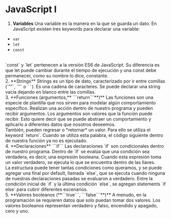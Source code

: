 # JavaScript I 
1. **Variables** 
Una variable es la manera en la que se guarda un dato. En JavaScript existen tres keywords para declarar una variable: <br />
- `var`
- `let`
- `const`
<br />
`const` y `let` pertenecen a la versión ES6 de JavaScript. Su diferencia es que let puede cambiar durante el tiempo de ejecución y una const debe permanecer, como su nombre lo dice, constante.
<br />
2. **Strings**
Strings es un tipo de dato, caracterizado por ir entre comillas (`""`, `''` o <code>``</code>). Es una cadena de caracteres. Se puede declarar una string vacía dejando en blanco entre las comillas. 
<br />
3. **Funciones (argumentos,** ```return```**)**
Las funciones son una especie de plantilla que nos sirven para modelar algún comportamiento específico. Realizan una acción dentro de nuestro programa y pueden recibir argumentos. Los argumentos son valores que la función puede recibir. Esto quiere decir que se puede abstraer un comportamiento y aplicarlo a diferentes datos que nosotros deseemos. <br />
También, pueden regresar o *retornar* un valor. Para ello se utiliza el keyword `return`. Cuando se utiliza esta palabra, el código siguiente dentro de nuestra función ya no es ejecutado.  
<br />
4. **Declaraciones** ```if```
Las declaraciones `if` son condicionales dentro de nuestro programa. Dentro de `if` se evalúa que una condición sea verdadera, es decir, una expresión booleana. Cuando esta expresión toma un valor verdadero, se ejecuta lo que se encuentra dentro de las llaves.<br />
La estructura puede tener tantas condiciones como queramos, y se puede agregar una final por default, llamada `else`, que se ejecuta cuando ninguna de nuestras declaraciones pasadas se evaluaron a verdadero. Entre la condición inicial de `if` y la última condición `else`, se agregan statements `if else` para cubrir diferentes escenarios.
<br />
5. **Valores booleanos (**```true```, ```false```**)**
A menudo, en la programación se requieren datos que solo puedan tomar dos valores. Los valores booleanos representan verdadero y falso, encendido y apagado, cero y uno.